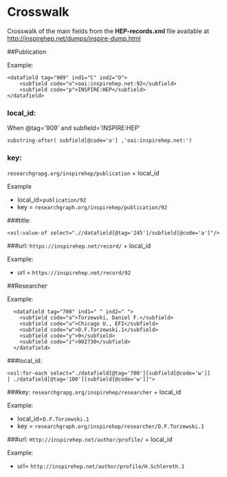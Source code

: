 # Crosswalk
Crosswalk of the main fields from the **HEP-records.xml** file available at
http://inspirehep.net/dumps/inspire-dump.html


##Publication

Example:

```
<datafield tag="909" ind1="C" ind2="O">
    <subfield code="o">oai:inspirehep.net:92</subfield>
    <subfield code="p">INSPIRE:HEP</subfield>
</datafield>   
```

### local_id: 
When @tag='909' and subfield='INSPIRE:HEP'

	substring-after( subfield[@code='o'] ,'oai:inspirehep.net:')

### key:

```researchgrapg.org/inspirehep/publication``` + local_id

Example

- local_id=```publication/92```
- key = ```researchgraph.org/inspirehep/publication/92```


###title:

```<xsl:value-of select=".//datafield[@tag='245']/subfield[@code='a']"/>```


###url:
```https://inspirehep.net/record/``` + local_id

Example: 

- url = ```https://inspirehep.net/record/92```


##Researcher

Example:

```
  <datafield tag="700" ind1=" " ind2=" ">
    <subfield code="a">Torzewski, Daniel F.</subfield>
    <subfield code="u">Chicago U., EFI</subfield>
    <subfield code="w">D.F.Torzewski.1</subfield>
    <subfield code="y">0</subfield>
    <subfield code="z">902730</subfield>
  </datafield>
```

###local_id:
```
<xsl:for-each select="./datafield[@tag='700'][subfield[@code='w']]
| ./datafield[@tag='100'][subfield[@code='w']]">
```

###key:
```researchgrapg.org/inspirehep/researcher``` + local_id

Example: 

- local_id=```D.F.Torzewski.1```
- key = ```researchgraph.org/inspirehep/researcher/D.F.Torzewski.1```

###url:
```Http://inspirehep.net/author/profile/``` + local_id

Example: 

- url= ```http://inspirehep.net/author/profile/H.Schlereth.1```



